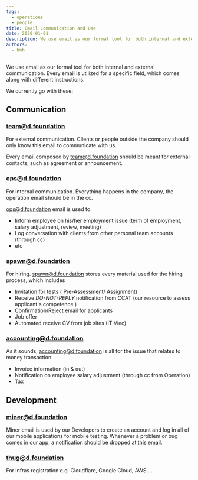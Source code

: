 ```yaml
---
tags: 
  - operations
  - people
title: Email Communication and Use
date: 2020-01-01
description: We use email as our formal tool for both internal and external communication. Every email is utilized for a specific field, which comes along with different instructions.  
authors: 
  - hnh
---
```


We use email as our formal tool for both internal and external communication.
Every email is utilized for a specific field, which comes along with different instructions.

We currently go with these:

## Communication
### team@d.foundation
For external communication. Clients or people outside the company should only know this email to communicate with us.

Every email composed by team@d.foundation should be meant for external contacts, such as agreement or announcement.

### ops@d.foundation
For internal communication. Everything happens in the company, the operation email should be in the cc.

ops@d.foundation email is used to

- Inform employee on his/her employment issue (term of employment, salary adjustment, review, meeting)
- Log conversation with clients from other personal team accounts (through cc)
- etc

### spawn@d.foundation
For hiring. spawn@d.foundation stores every material used for the hiring process, which includes

- Invitation for tests ( Pre-Assessment/ Assignment)
- Receive *DO-NOT-REPLY* notification from CCAT (our resource to assess applicant's competence )
- Confirmation/Reject email for applicants
- Job offer
- Automated receive CV from job sites (IT Viec)

### accounting@d.foundation
As it sounds, accounting@d.foundation is all for the issue that relates to money transaction.
- Invoice information (in & out)
- Notification on employee salary adjustment (through cc from Operation)
- Tax

## Development
### miner@d.foundation
Miner email is used by our Developers to create an account and log in all of our mobile applications for mobile testing.
Whenever a problem or bug comes in our app, a notification should be dropped at this email.

### thug@d.foundation
For Infras registration e.g. Cloudflare, Google Cloud, AWS ...